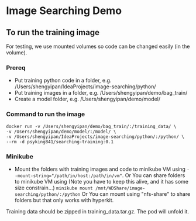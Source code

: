 # Image Searching Demo

## To run the training image
For testing, we use mounted volumes so code can be changed easily (in the volume).

### Prereq
* Put training python code in a folder, e.g. /Users/shengyipan/IdeaProjects/image-searching/python/
* Put training images in a folder, e.g. /Users/shengyipan/demo/bag_train/
* Create a model folder, e.g. /Users/shengyipan/demo/model/

### Command to run the image
```$bash
docker run -v /Users/shengyipan/demo/bag_train/:/training_data/ \
-v /Users/shengyipan/demo/model/:/model/ \
-v /Users/shengyipan/IdeaProjects/image-searching/python/:/python/ \
--rm -d psyking841/searching-training:0.1
```

### Minikube
* Mount the folders with training images and code to minikube VM using `--mount-string="/path/in/host:/path/in/vm"`. 
Or You can share folders to minikube VM using (Note you have to keep this alive, and it has some size constrain...)
`minikube mount /mnt/WDShare/image-searching/python/:/python`
Or You can mount using "nfs-share" to share folders but that only works with hyperkit.

Training data should be zipped in training_data.tar.gz. The pod will unfold it.
